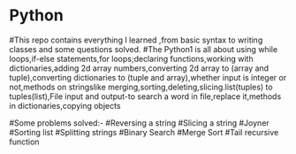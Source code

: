 # Python
#This repo contains everything I learned ,from basic syntax to writing classes and some questions solved.
#The Python1 is all about using while loops,if-else statements,for loops;declaring functions,working with dictionaries,adding 2d array numbers,converting 2d array to (array and tuple),converting dictionaries to (tuple and array),whether input is integer or not,methods on stringslike merging,sorting,deleting,slicing.list(tuples) to tuples(list),File input and output-to search a word in file,replace it,methods in dictionaries,copying objects

#Some problems solved:-
#Reversing a string
#Slicing a string
#Joyner
#Sorting list
#Splitting strings
#Binary Search
#Merge Sort
#Tail recursive function

